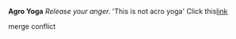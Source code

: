 **Agro Yoga**
*Release your anger.*
'This is not acro yoga'
Click this[link](https://www.youtube.com/watch?v=64eIdY9GQN4)

merge conflict

